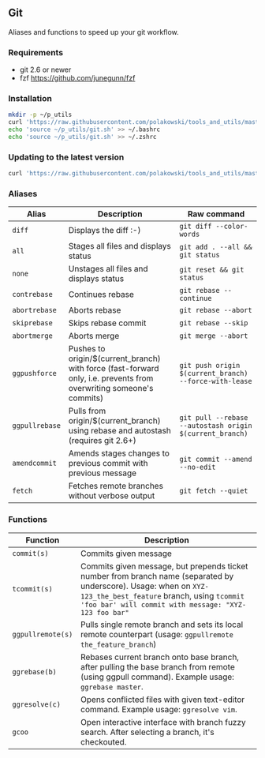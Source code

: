 ## Git
Aliases and functions to speed up your git workflow.

### Requirements
- git 2.6 or newer
- fzf https://github.com/junegunn/fzf

### Installation
```sh
mkdir -p ~/p_utils
curl 'https://raw.githubusercontent.com/polakowski/tools_and_utils/master/git/git.sh' -o ~/p_utils/git.sh
echo 'source ~/p_utils/git.sh' >> ~/.bashrc
echo 'source ~/p_utils/git.sh' >> ~/.zshrc
```

### Updating to the latest version
```sh
curl 'https://raw.githubusercontent.com/polakowski/tools_and_utils/master/git/git.sh' -o ~/p_utils/git.sh
```

### Aliases
| Alias | Description | Raw command |
|-------|-------------|-------------|
| `diff`            | Displays the diff :-) | `git diff --color-words` |
| `all`             | Stages all files and displays status | `git add . --all && git status` |
| `none`            | Unstages all files and displays status | `git reset && git status` |
| `contrebase`      | Continues rebase | `git rebase --continue` |
| `abortrebase`     | Aborts rebase | `git rebase --abort` |
| `skiprebase`      | Skips rebase commit | `git rebase --skip` |
| `abortmerge`      | Aborts merge | `git merge --abort` |
| `ggpushforce`     | Pushes to origin/$(current_branch) with force (fast-forward only, i.e. prevents from overwriting someone's commits) | `git push origin $(current_branch) --force-with-lease` |
| `ggpullrebase`    | Pulls from origin/$(current_branch) using rebase and autostash (requires git 2.6+) | `git pull --rebase --autostash origin $(current_branch)` |
| `amendcommit`     | Amends stages changes to previous commit with previous message | `git commit --amend --no-edit` |
| `fetch`           | Fetches remote branches without verbose output | `git fetch --quiet` |

### Functions
| Function | Description |
|----------|-------------|
| `commit(s)`       | Commits given message |
| `tcommit(s)`      | Commits given message, but prepends ticket number from branch name (separated by underscore). Usage: when on `XYZ-123_the_best_feature` branch, using `tcommit 'foo bar' will commit with message: "XYZ-123 foo bar"` |
| `ggpullremote(s)` | Pulls single remote branch and sets its local remote counterpart (usage: `ggpullremote the_feature_branch`) |
| `ggrebase(b)`          | Rebases current branch onto base branch, after pulling the base branch from remote (using ggpull command). Example usage: `ggrebase master`. |
| `ggresolve(c)`       | Opens conflicted files with given text-editor command. Example usage: `ggresolve vim`. |
| `gcoo`       | Open interactive interface with branch fuzzy search. After selecting a branch, it's checkouted. |
